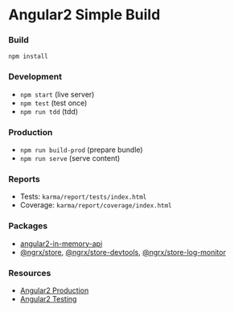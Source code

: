 # Angular2 Simple Build

### Build
`npm install`

### Development
- `npm start` (live server)
- `npm test` (test once)
- `npm run tdd` (tdd)

### Production
- `npm run build-prod` (prepare bundle)
- `npm run serve` (serve content)

### Reports
- Tests: `karma/report/tests/index.html`
- Coverage: `karma/report/coverage/index.html`

### Packages
- [angular2-in-memory-api](https://github.com/angular/in-memory-web-api)
- [@ngrx/store](https://gist.github.com/btroncone/a6e4347326749f938510), [@ngrx/store-devtools](https://github.com/ngrx/store-devtools), [@ngrx/store-log-monitor](https://github.com/ngrx/store-log-monitor)

### Resources
- [Angular2 Production](http://blog.mgechev.com/2016/06/26/tree-shaking-angular2-production-build-rollup-javascript/)
- [Angular2 Testing](http://twofuckingdevelopers.com/2016/01/testing-angular-2-with-karma-and-jasmine/)

